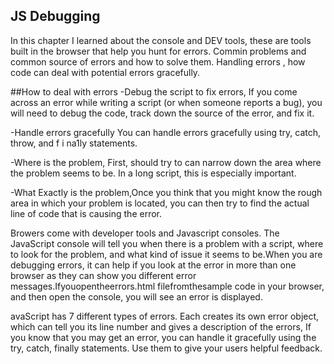 ## JS Debugging
In this chapter I learned about the console and DEV tools, these are tools built in the browser that help you hunt for errors. Commin problems and common source of errors and how to solve them. Handling errors , how code can deal with potential errors gracefully.

##How to deal with errors
-Debug the script to fix errors, 
If you come across an error while writing a script (or when someone reports a bug), you will need to debug the code, track down the source of the error, and fix it.

-Handle errors gracefully
You can handle errors gracefully using try, catch,
throw, and f i na1ly statements.

-Where is the problem, First, should try to can narrow down the area where the problem seems to be. In a long script, this is especially important.

-What Exactly is the problem,Once you think that you might know the rough area in which your problem is located, you can then try to find the actual line of code that is causing the error.

Browers come with developer tools and Javascript consoles. 
The JavaScript console will tell you when there is a problem with a script, where to look for the problem, and what kind of issue it seems to be.When you are debugging errors, it can help if you look at the error in more than one browser as they can show you different error messages.Ifyouopentheerrors.html filefromthesample code in your browser, and then open the console, you will see an error is displayed.

avaScript has 7 different types of errors. Each creates its own error object, which can tell you its line number and gives a description of the errors, If you know that you may get an error, you can handle it gracefully using the try, catch, finally statements. Use them to give your users helpful feedback.